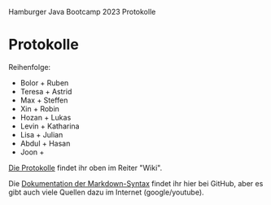 Hamburger Java Bootcamp 2023 Protokolle

# Protokolle

Reihenfolge:

- Bolor + Ruben
- Teresa + Astrid
- Max + Steffen
- Xin + Robin
- Hozan + Lukas
- Levin + Katharina
- Lisa + Julian
- Abdul + Hasan
- Joon + 

[Die Protokolle](https://github.com/neuefische/hh-java-23-1-protocol/wiki) findet ihr oben im Reiter "Wiki".

Die [Dokumentation der Markdown-Syntax](https://docs.github.com/de/get-started/writing-on-github/getting-started-with-writing-and-formatting-on-github/basic-writing-and-formatting-syntax) findet ihr hier bei GitHub, aber es gibt auch viele Quellen dazu im Internet (google/youtube).
